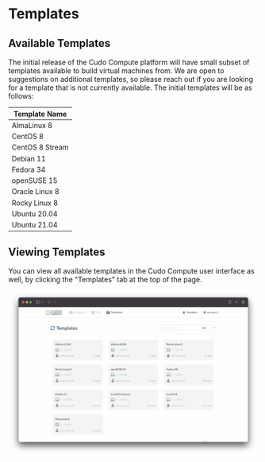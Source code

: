 # Templates

## Available Templates

The initial release of the Cudo Compute platform will have small subset of templates available to build virtual machines from. We are open to suggestions on additional templates, so please reach out if you are looking for a template that is not currently available. The initial templates will be as follows:

| Template Name |
|---	|
| AlmaLinux 8 |
| CentOS 8 |
| CentOS 8 Stream |
| Debian 11 |
| Fedora 34 |
| openSUSE 15 |
| Oracle Linux 8 |
| Rocky Linux 8 |
| Ubuntu 20.04 |
| Ubuntu 21.04 |

## Viewing Templates

You can view all available templates in the Cudo Compute user interface as well, by clicking the "Templates" tab at the top of the page.

![img](./templates.png)